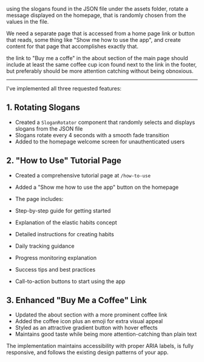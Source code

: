using the slogans found in the JSON file under the assets folder, rotate a message displayed on the homepage, that is randomly chosen from the values in the file.

We need a separate page that is accessed from a home page link or button that reads, some thing like "Show me how to use the app", and create content for that page that accomplishes exactly that.

the link to "Buy me a coffe" in the about section of the main page should include at least the same coffee cup icon found next to the link in the footer, but preferably should be more attention catching without being obnoxious.

--------

I've implemented all three requested features:

## 1. Rotating Slogans

- Created a `SloganRotator` component that randomly selects and displays slogans from the JSON file
- Slogans rotate every 4 seconds with a smooth fade transition
- Added to the homepage welcome screen for unauthenticated users


## 2. "How to Use" Tutorial Page

- Created a comprehensive tutorial page at `/how-to-use`
- Added a "Show me how to use the app" button on the homepage
- The page includes:

- Step-by-step guide for getting started
- Explanation of the elastic habits concept
- Detailed instructions for creating habits
- Daily tracking guidance
- Progress monitoring explanation
- Success tips and best practices
- Call-to-action buttons to start using the app

## 3. Enhanced "Buy Me a Coffee" Link

- Updated the about section with a more prominent coffee link
- Added the coffee icon plus an emoji for extra visual appeal
- Styled as an attractive gradient button with hover effects
- Maintains good taste while being more attention-catching than plain text


The implementation maintains accessibility with proper ARIA labels, is fully responsive, and follows the existing design patterns of your app.
